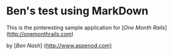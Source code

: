 # Ben's test using MarkDown
This is the pinteresting sample application for
[*One Month Rails*] (http://onemonthrails.com)

by [*Ben Nash*] {http://www.aspenod.com}